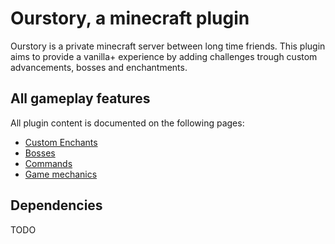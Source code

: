 # Ourstory, a minecraft plugin

Ourstory is a private minecraft server between long time friends. This plugin aims to provide a vanilla+ experience by adding challenges trough custom advancements, bosses and enchantments.

## All gameplay features

All plugin content is documented on the following pages:

* [Custom Enchants](./docs/enchants.md)
* [Bosses](./docs/bosses.md)
* [Commands](./docs/commands.md)
* [Game mechanics](./docs/mechanics.md)

## Dependencies
TODO